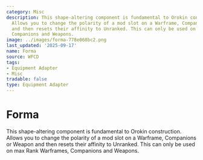 ```yaml
---
category: Misc
description: This shape-altering component is fundamental to Orokin construction.
  Allows you to change the polarity of a mod slot on a Warframe, Companions or Weapon
  and then resets their affinity to Unranked. This can only be used on max Rank Warframes,
  Companions and Weapons.
image: ../images/forma-778e068bc2.png
last_updated: '2025-09-17'
name: Forma
source: WFCD
tags:
- Equipment Adapter
- Misc
tradable: false
type: Equipment Adapter
---
```


# Forma

This shape-altering component is fundamental to Orokin construction. Allows you to change the polarity of a mod slot on a Warframe, Companions or Weapon and then resets their affinity to Unranked. This can only be used on max Rank Warframes, Companions and Weapons.

